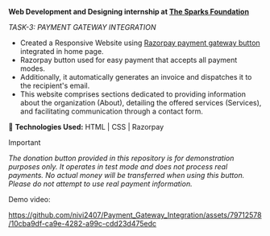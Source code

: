 **Web Development and Designing internship at <a href="https://internship.thesparksfoundation.info/index.html">The Sparks Foundation</a>**

*TASK-3: PAYMENT GATEWAY INTEGRATION*

- Created a Responsive Website using <a href="https://razorpay.com/payment-buttons/" target="_blank">Razorpay payment gateway button</a> integrated in home page.
- Razorpay button used for easy payment that accepts all payment modes.
- Additionally, it automatically generates an invoice and dispatches it to the recipient's email.
- This website comprises sections dedicated to providing information about the organization (About), detailing the offered services (Services), and facilitating communication through a contact form.
  
🚀 **Technologies Used:**
HTML | CSS | Razorpay

> [!IMPORTANT]
> *The donation button provided in this repository is for demonstration purposes only. It operates in test mode and does not process real payments. No actual money will be transferred when using this button. Please do not attempt to use real payment information.*

Demo video:

https://github.com/nivi2407/Payment_Gateway_Integration/assets/79712578/10cba9df-ca9e-4282-a99c-cdd23d475edc



